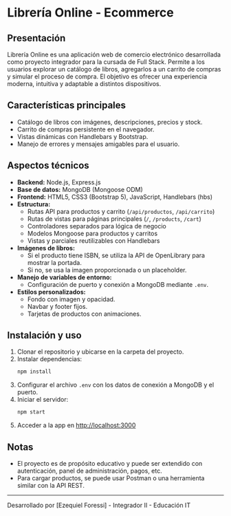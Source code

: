 # Librería Online - Ecommerce

## Presentación
Librería Online es una aplicación web de comercio electrónico desarrollada como proyecto integrador para la cursada de Full Stack. Permite a los usuarios explorar un catálogo de libros, agregarlos a un carrito de compras y simular el proceso de compra. El objetivo es ofrecer una experiencia moderna, intuitiva y adaptable a distintos dispositivos.

## Características principales
- Catálogo de libros con imágenes, descripciones, precios y stock.
- Carrito de compras persistente en el navegador.
- Vistas dinámicas con Handlebars y Bootstrap.
- Manejo de errores y mensajes amigables para el usuario.

## Aspectos técnicos
- **Backend:** Node.js, Express.js
- **Base de datos:** MongoDB (Mongoose ODM)
- **Frontend:** HTML5, CSS3 (Bootstrap 5), JavaScript, Handlebars (hbs)
- **Estructura:**
  - Rutas API para productos y carrito (`/api/productos`, `/api/carrito`)
  - Rutas de vistas para páginas principales (`/`, `/products`, `/cart`)
  - Controladores separados para lógica de negocio
  - Modelos Mongoose para productos y carritos
  - Vistas y parciales reutilizables con Handlebars
- **Imágenes de libros:**
  - Si el producto tiene ISBN, se utiliza la API de OpenLibrary para mostrar la portada.
  - Si no, se usa la imagen proporcionada o un placeholder.
- **Manejo de variables de entorno:**
  - Configuración de puerto y conexión a MongoDB mediante `.env`.
- **Estilos personalizados:**
  - Fondo con imagen y opacidad.
  - Navbar y footer fijos.
  - Tarjetas de productos con animaciones.

## Instalación y uso
1. Clonar el repositorio y ubicarse en la carpeta del proyecto.
2. Instalar dependencias:
   ```bash
   npm install
   ```
3. Configurar el archivo `.env` con los datos de conexión a MongoDB y el puerto.
4. Iniciar el servidor:
   ```bash
   npm start
   ```
5. Acceder a la app en [http://localhost:3000](http://localhost:3000)

## Notas
- El proyecto es de propósito educativo y puede ser extendido con autenticación, panel de administración, pagos, etc.
- Para cargar productos, se puede usar Postman o una herramienta similar con la API REST.

---
Desarrollado por [Ezequiel Foressi] - Integrador II - Educación IT
